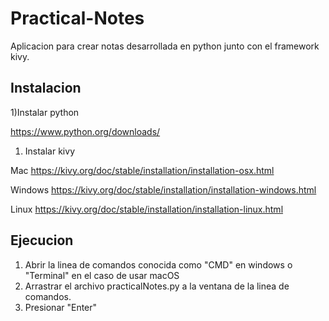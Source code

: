 # Practical-Notes

Aplicacion para crear notas desarrollada en python junto con el framework kivy.

Instalacion
------------------------------------------------------------------------------------------------------------------

1)Instalar python 

https://www.python.org/downloads/

1) Instalar kivy

Mac
https://kivy.org/doc/stable/installation/installation-osx.html

Windows
https://kivy.org/doc/stable/installation/installation-windows.html

Linux
https://kivy.org/doc/stable/installation/installation-linux.html

Ejecucion
------------------------------------------------------------------------------------------------------------------
1) Abrir la linea de comandos conocida como "CMD" en windows o "Terminal" en el caso de usar macOS
2) Arrastrar el archivo practicalNotes.py a la ventana de la linea de comandos.
3) Presionar "Enter"
